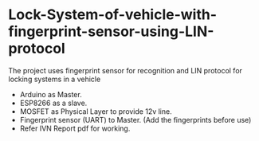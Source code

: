 # Lock-System-of-vehicle-with-fingerprint-sensor-using-LIN-protocol
The project uses fingerprint sensor for recognition and LIN protocol for locking systems in a vehicle

- Arduino as Master.
- ESP8266 as a slave.
- MOSFET as Physical Layer to provide 12v line.
- Fingerprint sensor (UART) to Master. (Add the fingerprints before use)
- Refer IVN Report pdf for working.
